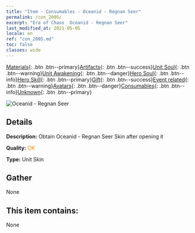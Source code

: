 ```yaml
---
title: "Item - Consumables - Oceanid - Regnan Seer"
permalink: /con_2005/
excerpt: "Era of Chaos  Oceanid - Regnan Seer"
last_modified_at: 2021-05-05
locale: en
ref: "con_2005.md"
toc: false
classes: wide
---
```

 [Materials](/Items/){: .btn .btn--primary}[Artifacts](/Items/Artifacts/){: .btn .btn--success}[Unit Soul](/Items/UnitSoul/){: .btn .btn--warning}[Unit Awakening](/Items/UnitAwakening/){: .btn .btn--danger}[Hero Soul](/Items/HeroSoul/){: .btn .btn--info}[Hero Skill](/Items/HeroSkill/){: .btn .btn--primary}[Gift](/Items/Gift/){: .btn .btn--success}[Event related](/Items/Events/){: .btn .btn--warning}[Avatars](/Items/Avatars/){: .btn .btn--danger}[Consumables](/Items/Consumables/){: .btn .btn--info}[Unknown](/Items/Unknown/){: .btn .btn--primary}

 ![Oceanid - Regnan Seer](/images/u/ti_haihoupifu2.jpg)

## Details
 **Description:** Obtain Oceanid - Regnan Seer Skin after opening it

 **Quality:** <span style="color: #FF8C00">OK</span>

 **Type:** Unit Skin

## Gather

  None

## This item contains:

  None


